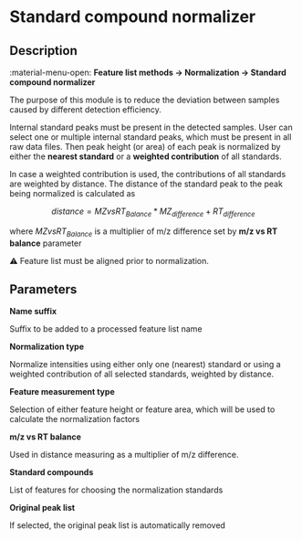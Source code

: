 # **Standard compound normalizer**

## **Description**

:material-menu-open: **Feature list methods → Normalization → Standard compound normalizer**

The purpose of this module is to reduce the deviation between samples caused by different detection efficiency.

Internal standard peaks must be present in the detected samples. User can select one or multiple internal standard peaks, which must be present in all raw data files. Then peak height (or area) of each peak is normalized by either the **nearest standard** or a **weighted contribution** of all standards.

In case a weighted contribution is used, the contributions of all standards are weighted by distance. The distance of the standard peak to the peak being normalized is calculated as

$$distance = MZvsRT_{Balance} * MZ_{difference} + RT_{difference}$$

where $MZvsRT_{Balance}$ is a multiplier of m/z difference set by **m/z vs RT balance** parameter

:warning: Feature list must be aligned prior to normalization.

## **Parameters**

**Name suffix**

Suffix to be added to a processed feature list name

**Normalization type**

Normalize intensities using either only one (nearest) standard or using a weighted contribution of all selected standards, weighted by distance. 

**Feature measurement type**

Selection of either feature height or feature area, which will be used to calculate the normalization factors

**m/z vs RT balance**

Used in distance measuring as a multiplier of m/z difference.

**Standard compounds**

List of features for choosing the normalization standards

**Original peak list**

If selected, the original peak list is automatically removed
